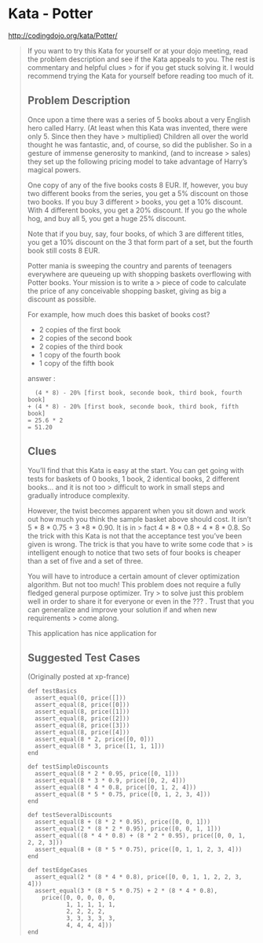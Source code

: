 
# Kata - Potter

http://codingdojo.org/kata/Potter/

> If you want to try this Kata for yourself or at your dojo meeting, read the problem description and see if the Kata appeals to you. The rest is commentary and helpful clues > for if you get stuck solving it. I would recommend trying the Kata for yourself before reading too much of it.
>
> ## Problem Description
>
> Once upon a time there was a series of 5 books about a very English hero called Harry. (At least when this Kata was invented, there were only 5. Since then they have > multiplied) Children all over the world thought he was fantastic, and, of course, so did the publisher. So in a gesture of immense generosity to mankind, (and to increase > sales) they set up the following pricing model to take advantage of Harry’s magical powers.
>
> One copy of any of the five books costs 8 EUR. If, however, you buy two different books from the series, you get a 5% discount on those two books. If you buy 3 different > books, you get a 10% discount. With 4 different books, you get a 20% discount. If you go the whole hog, and buy all 5, you get a huge 25% discount.
>
> Note that if you buy, say, four books, of which 3 are different titles, you get a 10% discount on the 3 that form part of a set, but the fourth book still costs 8 EUR.
>
> Potter mania is sweeping the country and parents of teenagers everywhere are queueing up with shopping baskets overflowing with Potter books. Your mission is to write a > piece of code to calculate the price of any conceivable shopping basket, giving as big a discount as possible.
>
> For example, how much does this basket of books cost?
>
> * 2 copies of the first book
> * 2 copies of the second book
> * 2 copies of the third book
> * 1 copy of the fourth book
> * 1 copy of the fifth book
>
> answer :
>
> ```
>   (4 * 8) - 20% [first book, seconde book, third book, fourth book]
> + (4 * 8) - 20% [first book, seconde book, third book, fifth book]
> = 25.6 * 2
> = 51.20
> ```
>
> ## Clues
>
> You’ll find that this Kata is easy at the start. You can get going with tests for baskets of 0 books, 1 book, 2 identical books, 2 different books… and it is not too > difficult to work in small steps and gradually introduce complexity.
>
> However, the twist becomes apparent when you sit down and work out how much you think the sample basket above should cost. It isn’t 5 * 8 * 0.75 + 3 *8 * 0.90. It is in > fact 4 * 8 * 0.8 + 4 * 8 * 0.8. So the trick with this Kata is not that the acceptance test you’ve been given is wrong. The trick is that you have to write some code that > is intelligent enough to notice that two sets of four books is cheaper than a set of five and a set of three.
>
> You will have to introduce a certain amount of clever optimization algorithm. But not too much! This problem does not require a fully fledged general purpose optimizer. Try > to solve just this problem well in order to share it for everyone or even in the ??? . Trust that you can generalize and improve your solution if and when new requirements > come along.
>
> This application has nice application for
>
> ## Suggested Test Cases
>
> (Originally posted at xp-france)
>
> ```
> def testBasics
>   assert_equal(0, price([]))
>   assert_equal(8, price([0]))
>   assert_equal(8, price([1]))
>   assert_equal(8, price([2]))
>   assert_equal(8, price([3]))
>   assert_equal(8, price([4]))
>   assert_equal(8 * 2, price([0, 0]))
>   assert_equal(8 * 3, price([1, 1, 1]))
> end
>
> def testSimpleDiscounts
>   assert_equal(8 * 2 * 0.95, price([0, 1]))
>   assert_equal(8 * 3 * 0.9, price([0, 2, 4]))
>   assert_equal(8 * 4 * 0.8, price([0, 1, 2, 4]))
>   assert_equal(8 * 5 * 0.75, price([0, 1, 2, 3, 4]))
> end
>
> def testSeveralDiscounts
>   assert_equal(8 + (8 * 2 * 0.95), price([0, 0, 1]))
>   assert_equal(2 * (8 * 2 * 0.95), price([0, 0, 1, 1]))
>   assert_equal((8 * 4 * 0.8) + (8 * 2 * 0.95), price([0, 0, 1, 2, 2, 3]))
>   assert_equal(8 + (8 * 5 * 0.75), price([0, 1, 1, 2, 3, 4]))
> end
>
> def testEdgeCases
>   assert_equal(2 * (8 * 4 * 0.8), price([0, 0, 1, 1, 2, 2, 3, 4]))
>   assert_equal(3 * (8 * 5 * 0.75) + 2 * (8 * 4 * 0.8),
>     price([0, 0, 0, 0, 0,
>            1, 1, 1, 1, 1,
>            2, 2, 2, 2,
>            3, 3, 3, 3, 3,
>            4, 4, 4, 4]))
> end
> ```
